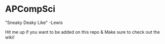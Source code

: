 # APCompSci
"Sneaky Deaky Like" -Lewis

Hit me up if you want to be added on this repo
    &
Make sure to check out the wiki!
